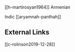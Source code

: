 
[[h-martirosyan1964]] Armenian


Indic [[aryamnah-panthah]]


## External Links
[[c-rolinson2019-12-28]]